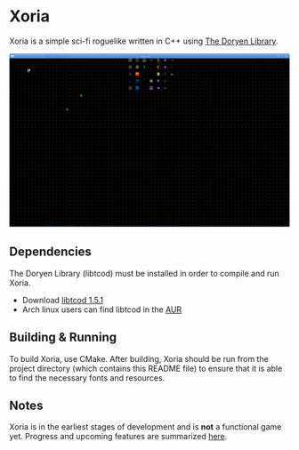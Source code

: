 # Xoria
Xoria is a simple sci-fi roguelike written in C++ using [The Doryen Library](http://roguecentral.org/doryen/libtcod/).

<img src="/res/img/screenshot.png" width="640" alt="Screenshot">

## Dependencies
The Doryen Library (libtcod) must be installed in order to compile and run Xoria.
* Download [libtcod 1.5.1](http://roguecentral.org/doryen/libtcod/download/)
* Arch linux users can find libtcod in the [AUR](https://aur.archlinux.org/packages/libtcod/)

## Building & Running
To build Xoria, use CMake. After building, Xoria should be run from the project directory (which contains this README file) to ensure that it is able to find the necessary fonts and resources.

## Notes
Xoria is in the earliest stages of development and is **not** a functional game yet. Progress and upcoming features are summarized [here](TODO).